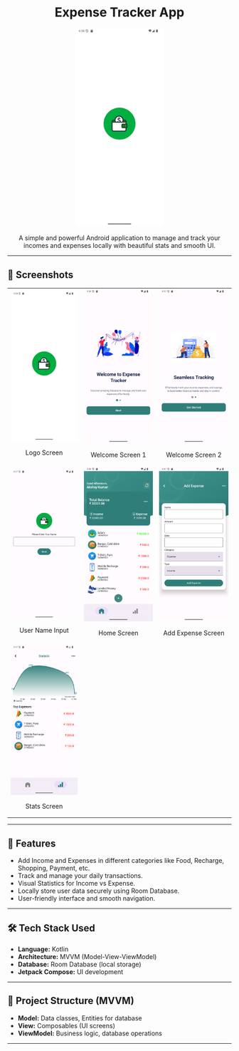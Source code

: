 <h1 align="center">Expense Tracker App</h1>

<p align="center">
  <img src="screenshots/logo_screen.png" alt="Logo Screen" width="200"/>
</p>

<p align="center">
  A simple and powerful Android application to manage and track your incomes and expenses locally with beautiful stats and smooth UI.
</p>

---

<h2>📱 Screenshots</h2>

<table>
  <tr>
    <td align="center">
      <img src="screenshots/logo_screen.png" alt="Logo Screen" width="200"/>
      <p>Logo Screen</p>
    </td>
    <td align="center">
      <img src="screenshots/welcome_screen1.png" alt="Welcome Screen 1" width="200"/>
      <p>Welcome Screen 1</p>
    </td>
    <td align="center">
      <img src="screenshots/welcome_screen2.png" alt="Welcome Screen 2" width="200"/>
      <p>Welcome Screen 2</p>
    </td>
  </tr>
  <tr>
    <td align="center">
      <img src="screenshots/user_name_input.png" alt="Username Input Screen" width="200"/>
      <p>User Name Input</p>
    </td>
    <td align="center">
      <img src="screenshots/home_screen.png" alt="Home Screen" width="200"/>
      <p>Home Screen</p>
    </td>
    <td align="center">
      <img src="screenshots/add_expense_screen.png" alt="Add Expense Screen" width="200"/>
      <p>Add Expense Screen</p>
    </td>
  </tr>
  <tr>
    <td align="center">
      <img src="screenshots/stats_screen.png" alt="Stats Screen" width="200"/>
      <p>Stats Screen</p>
    </td>
  </tr>
</table>

---

<h2>🚀 Features</h2>
<ul>
  <li>Add Income and Expenses in different categories like Food, Recharge, Shopping, Payment, etc.</li>
  <li>Track and manage your daily transactions.</li>
  <li>Visual Statistics for Income vs Expense.</li>
  <li>Locally store user data securely using Room Database.</li>
  <li>User-friendly interface and smooth navigation.</li>
</ul>

---

<h2>🛠️ Tech Stack Used</h2>
<ul>
  <li><strong>Language:</strong> Kotlin</li>
  <li><strong>Architecture:</strong> MVVM (Model-View-ViewModel)</li>
  <li><strong>Database:</strong> Room Database (local storage)</li>
  <li><strong>Jetpack Compose:</strong> UI development</li>
</ul>

---

<h2>📂 Project Structure (MVVM)</h2>

<ul>
  <li><strong>Model:</strong> Data classes, Entities for database</li>
  <li><strong>View:</strong> Composables (UI screens)</li>
  <li><strong>ViewModel:</strong> Business logic, database operations</li>
</ul>

---

